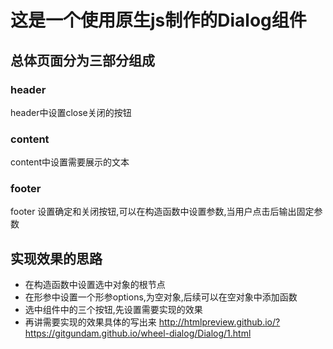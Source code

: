 # 这是一个使用原生js制作的Dialog组件
## 总体页面分为三部分组成
### header
header中设置close关闭的按钮
### content
content中设置需要展示的文本
### footer
footer 设置确定和关闭按钮,可以在构造函数中设置参数,当用户点击后输出固定参数
## 实现效果的思路
- 在构造函数中设置选中对象的根节点
- 在形参中设置一个形参options,为空对象,后续可以在空对象中添加函数
- 选中组件中的三个按钮,先设置需要实现的效果
- 再讲需要实现的效果具体的写出来
http://htmlpreview.github.io/?https://gitgundam.github.io/wheel-dialog/Dialog/1.html
